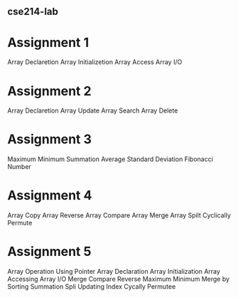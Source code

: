 ## cse214-lab

# Assignment 1

Array Declaretion
Array Initializetion
Array Access
Array I/O


# Assignment 2

Array Declaretion
Array Update
Array Search
Array Delete

# Assignment 3

Maximum
Minimum
Summation
Average
Standard Deviation
Fibonacci Number


# Assignment 4

Array Copy
Array Reverse
Array Compare
Array Merge
Array Spilt
Cyclically Permute

# Assignment 5

Array Operation Using Pointer Array Declaration
Array Initialization
Array Accessing
Array I/O
Merge
Compare
Reverse
Maximum
Minimum
Merge by Sorting
Summation
Spli
Updating Index
Cycally Permutee
